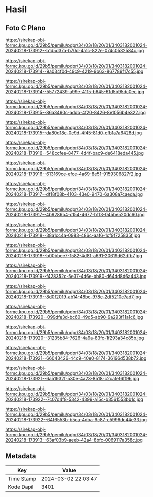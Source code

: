 # Hasil

## Foto C Plano

https://sirekap-obj-formc.kpu.go.id/29b5/pemilu/pdpr/34/03/18/20/01/3403182001024-20240218-173912--b1d5d37a-b70d-4a1c-822e-074c0532584c.jpg

https://sirekap-obj-formc.kpu.go.id/29b5/pemilu/pdpr/34/03/18/20/01/3403182001024-20240218-173914--9a034f0d-49c9-4219-9b63-867789f17c55.jpg

https://sirekap-obj-formc.kpu.go.id/29b5/pemilu/pdpr/34/03/18/20/01/3403182001024-20240218-173914--55772439-a99e-4115-b645-61d5b95dc0ec.jpg

https://sirekap-obj-formc.kpu.go.id/29b5/pemilu/pdpr/34/03/18/20/01/3403182001024-20240218-173915--86a3490c-addb-4f20-8426-8e1056b4e322.jpg

https://sirekap-obj-formc.kpu.go.id/29b5/pemilu/pdpr/34/03/18/20/01/3403182001024-20240218-173915--da80d18e-0e9d-4f45-81d0-cfb1a7a6428d.jpg

https://sirekap-obj-formc.kpu.go.id/29b5/pemilu/pdpr/34/03/18/20/01/3403182001024-20240218-173916--548ccfee-8477-4d4f-bac9-de6418eda445.jpg

https://sirekap-obj-formc.kpu.go.id/29b5/pemilu/pdpr/34/03/18/20/01/3403182001024-20240218-173916--613169ce-efce-4a69-8e51-9159306827f2.jpg

https://sirekap-obj-formc.kpu.go.id/29b5/pemilu/pdpr/34/03/18/20/01/3403182001024-20240218-173917--df18f08b-4103-43e0-9470-6a308a7caeda.jpg

https://sirekap-obj-formc.kpu.go.id/29b5/pemilu/pdpr/34/03/18/20/01/3403182001024-20240218-173917--4b9286b4-c154-4677-b113-045be520dc60.jpg

https://sirekap-obj-formc.kpu.go.id/29b5/pemilu/pdpr/34/03/18/20/01/3403182001024-20240218-173918--38a1cc4a-0983-486c-aaf6-1cf9f725835f.jpg

https://sirekap-obj-formc.kpu.go.id/29b5/pemilu/pdpr/34/03/18/20/01/3403182001024-20240218-173918--b00bbee7-1582-4d81-a691-20619d62dfb7.jpg

https://sirekap-obj-formc.kpu.go.id/29b5/pemilu/pdpr/34/03/18/20/01/3403182001024-20240218-173919--f428352c-5e37-4d6e-bb80-d64dd8d6a443.jpg

https://sirekap-obj-formc.kpu.go.id/29b5/pemilu/pdpr/34/03/18/20/01/3403182001024-20240218-173919--8d0f2019-ab14-48bc-978e-2df5210c7ad7.jpg

https://sirekap-obj-formc.kpu.go.id/29b5/pemilu/pdpr/34/03/18/20/01/3403182001024-20240218-173920--099dfe3d-bc60-49d5-ab90-9a293f11a1c6.jpg

https://sirekap-obj-formc.kpu.go.id/29b5/pemilu/pdpr/34/03/18/20/01/3403182001024-20240218-173920--31235b84-7626-4a9a-83fc-1f293a34c85b.jpg

https://sirekap-obj-formc.kpu.go.id/29b5/pemilu/pdpr/34/03/18/20/01/3403182001024-20240218-173921--66043426-44c9-40e0-8174-36196d538b72.jpg

https://sirekap-obj-formc.kpu.go.id/29b5/pemilu/pdpr/34/03/18/20/01/3403182001024-20240218-173921--6a51932f-530e-4a23-8518-c2cafef6ff96.jpg

https://sirekap-obj-formc.kpu.go.id/29b5/pemilu/pdpr/34/03/18/20/01/3403182001024-20240218-173922--7c07d4f8-5342-4399-a15c-b3561553bb1c.jpg

https://sirekap-obj-formc.kpu.go.id/29b5/pemilu/pdpr/34/03/18/20/01/3403182001024-20240218-173922--64f6553b-b5ca-4dba-9c87-c5996dc44e33.jpg

https://sirekap-obj-formc.kpu.go.id/29b5/pemilu/pdpr/34/03/18/20/01/3403182001024-20240218-173913--63af03b9-aeeb-42a4-8bfc-0069117a358c.jpg


## Metadata

| Key        | Value               |
| ---------- | ------------------- |
| Time Stamp | 2024-03-02 22:03:47 |
| Kode Dapil | 3401                |



